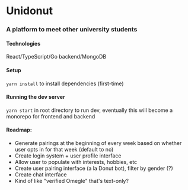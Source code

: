 # Unidonut
### A platform to meet other university students

#### Technologies
React/TypeScript/Go backend/MongoDB

#### Setup
`yarn install` to install dependencies (first-time) 

#### Running the dev server
`yarn start` in root directory to run dev, eventually this will become a monorepo for frontend and backend

#### Roadmap:
- Generate pairings at the beginning of every week based on whether user opts in for that week (default to no)
- Create login system + user profile interface
- Allow user to populate with interests, hobbies, etc
- Create user pairing interface (a la Donut bot), filter by gender (?)
- Create chat interface
- Kind of like "verified Omegle" that's text-only?




